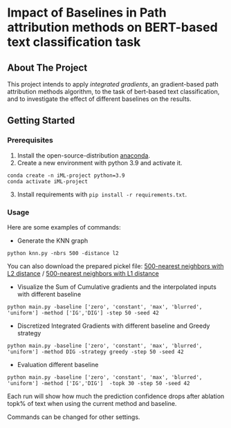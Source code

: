 # Impact of Baselines in Path attribution methods on BERT-based text classification task

## About The Project

This project intends to apply *integrated gradients*, an gradient-based path attribution methods algorithm, to the task of bert-based text classification, and to investigate the effect of different baselines on the results.



## Getting Started

### Prerequisites

1. Install the open-source-distribution [anaconda](https://www.anaconda.com/products/individual).
2. Create a new environment with python 3.9 and activate it.

```
conda create -n iML-project python=3.9
conda activate iML-project
```

3. Install requirements with `pip install -r requirements.txt`.



### Usage

Here are some examples of commands:

* Generate the KNN graph

```
python knn.py -nbrs 500 -distance l2
```
You can also download the prepared pickel file:
[500-nearest neighbors with L2 distance](https://drive.google.com/file/d/1GBVWZxIBK6HCGt6FcODPQO9hsKyZWeVv/view?usp=sharing)   / [500-nearest neighbors with L1 distance](https://drive.google.com/file/d/1a87Y62yFWM5Xy5AeFhr-sO35ht5ybEcg/view?usp=sharing)

* Visualize the Sum of Cumulative gradients and the interpolated inputs with different baseline

```
python main.py -baseline ['zero', 'constant', 'max', 'blurred', 'uniform'] -method ['IG','DIG'] -step 50 -seed 42
```
* Discretized Integrated Gradients with different baseline and Greedy strategy
```
python main.py -baseline ['zero', 'constant', 'max', 'blurred', 'uniform'] -method DIG -strategy greedy -step 50 -seed 42
```

* Evaluation different baseline

```
python main.py -baseline ['zero', 'constant', 'max', 'blurred', 'uniform'] -method ['IG','DIG']  -topk 30 -step 50 -seed 42
```

Each run will show how much the prediction confidence drops after ablation topk% of text when using the current method and baseline. 

Commands can be changed for other settings.

